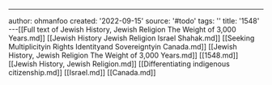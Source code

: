 ---
author: ohmanfoo
created: '2022-09-15'
source: '#todo'
tags: ''
title: '1548'
---[[Full text of Jewish History, Jewish Religion The Weight of 3,000 Years.md]]
[[Jewish History Jewish Religion Israel Shahak.md]]
[[Seeking Multiplicityin Rights Identityand Sovereigntyin Canada.md]]
[[Jewish History, Jewish Religion The Weight of 3,000 Years.md]]
[[1548.md]]
[[Jewish History, Jewish Religion.md]]
[[Differentiating indigenous citizenship.md]]
[[Israel.md]]
[[Canada.md]]
